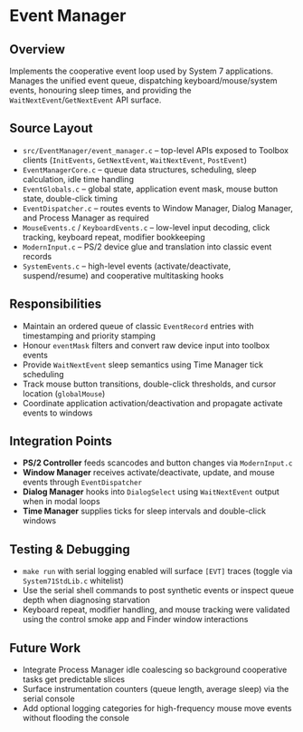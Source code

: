 # Event Manager

## Overview
Implements the cooperative event loop used by System 7 applications. Manages the unified event queue, dispatching keyboard/mouse/system events, honouring sleep times, and providing the `WaitNextEvent`/`GetNextEvent` API surface.

## Source Layout
- `src/EventManager/event_manager.c` – top-level APIs exposed to Toolbox clients (`InitEvents`, `GetNextEvent`, `WaitNextEvent`, `PostEvent`)
- `EventManagerCore.c` – queue data structures, scheduling, sleep calculation, idle time handling
- `EventGlobals.c` – global state, application event mask, mouse button state, double-click timing
- `EventDispatcher.c` – routes events to Window Manager, Dialog Manager, and Process Manager as required
- `MouseEvents.c` / `KeyboardEvents.c` – low-level input decoding, click tracking, keyboard repeat, modifier bookkeeping
- `ModernInput.c` – PS/2 device glue and translation into classic event records
- `SystemEvents.c` – high-level events (activate/deactivate, suspend/resume) and cooperative multitasking hooks

## Responsibilities
- Maintain an ordered queue of classic `EventRecord` entries with timestamping and priority stamping
- Honour `eventMask` filters and convert raw device input into toolbox events
- Provide `WaitNextEvent` sleep semantics using Time Manager tick scheduling
- Track mouse button transitions, double-click thresholds, and cursor location (`globalMouse`)
- Coordinate application activation/deactivation and propagate activate events to windows

## Integration Points
- **PS/2 Controller** feeds scancodes and button changes via `ModernInput.c`
- **Window Manager** receives activate/deactivate, update, and mouse events through `EventDispatcher`
- **Dialog Manager** hooks into `DialogSelect` using `WaitNextEvent` output when in modal loops
- **Time Manager** supplies ticks for sleep intervals and double-click windows

## Testing & Debugging
- `make run` with serial logging enabled will surface `[EVT]` traces (toggle via `System71StdLib.c` whitelist)
- Use the serial shell commands to post synthetic events or inspect queue depth when diagnosing starvation
- Keyboard repeat, modifier handling, and mouse tracking were validated using the control smoke app and Finder window interactions

## Future Work
- Integrate Process Manager idle coalescing so background cooperative tasks get predictable slices
- Surface instrumentation counters (queue length, average sleep) via the serial console
- Add optional logging categories for high-frequency mouse move events without flooding the console
